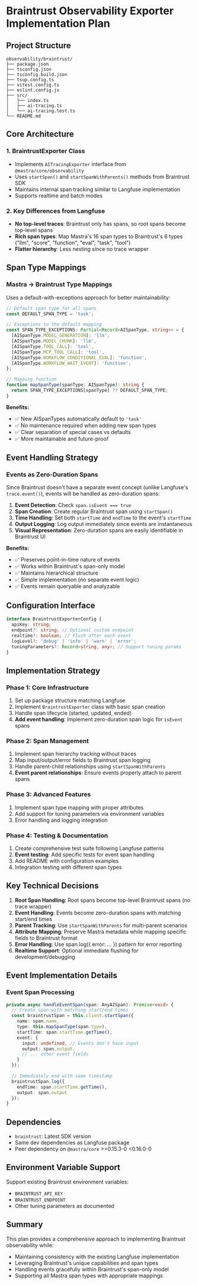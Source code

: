 # Braintrust Observability Exporter Implementation Plan

## Project Structure

```
observability/braintrust/
├── package.json
├── tsconfig.json
├── tsconfig.build.json
├── tsup.config.ts
├── vitest.config.ts
├── eslint.config.js
├── src/
│   ├── index.ts
│   ├── ai-tracing.ts
│   └── ai-tracing.test.ts
└── README.md
```

## Core Architecture

### 1. BraintrustExporter Class

- Implements `AITracingExporter` interface from `@mastra/core/observability`
- Uses `startSpan()` and `startSpanWithParents()` methods from Braintrust SDK
- Maintains internal span tracking similar to Langfuse implementation
- Supports realtime and batch modes

### 2. Key Differences from Langfuse

- **No top-level traces**: Braintrust only has spans, so root spans become top-level spans
- **Rich span types**: Map Mastra's 16 span types to Braintrust's 6 types ("llm", "score", "function", "eval", "task", "tool")
- **Flatter hierarchy**: Less nesting since no trace wrapper

## Span Type Mappings

### Mastra → Braintrust Type Mappings

Uses a default-with-exceptions approach for better maintainability:

```typescript
// Default span type for all spans
const DEFAULT_SPAN_TYPE = 'task';

// Exceptions to the default mapping
const SPAN_TYPE_EXCEPTIONS: Partial<Record<AISpanType, string>> = {
  [AISpanType.MODEL_GENERATION]: 'llm',
  [AISpanType.MODEL_CHUNK]: 'llm',
  [AISpanType.TOOL_CALL]: 'tool',
  [AISpanType.MCP_TOOL_CALL]: 'tool',
  [AISpanType.WORKFLOW_CONDITIONAL_EVAL]: 'function',
  [AISpanType.WORKFLOW_WAIT_EVENT]: 'function',
};

// Mapping function
function mapSpanType(spanType: AISpanType): string {
  return SPAN_TYPE_EXCEPTIONS[spanType] ?? DEFAULT_SPAN_TYPE;
}
```

**Benefits:**

- ✅ New AISpanTypes automatically default to `'task'`
- ✅ No maintenance required when adding new span types
- ✅ Clear separation of special cases vs defaults
- ✅ More maintainable and future-proof

## Event Handling Strategy

### Events as Zero-Duration Spans

Since Braintrust doesn't have a separate event concept (unlike Langfuse's `trace.event()`), events will be handled as zero-duration spans:

1. **Event Detection**: Check `span.isEvent === true`
2. **Span Creation**: Create regular Braintrust span using `startSpan()`
3. **Time Handling**: Set both `startTime` and `endTime` to the event's `startTime`
4. **Output Logging**: Log output immediately since events are instantaneous
5. **Visual Representation**: Zero-duration spans are easily identifiable in Braintrust UI

**Benefits:**

- ✅ Preserves point-in-time nature of events
- ✅ Works within Braintrust's span-only model
- ✅ Maintains hierarchical structure
- ✅ Simple implementation (no separate event logic)
- ✅ Events remain queryable and analyzable

## Configuration Interface

```typescript
interface BraintrustExporterConfig {
  apiKey: string;
  endpoint?: string; // Optional custom endpoint
  realtime?: boolean; // Flush after each event
  logLevel?: 'debug' | 'info' | 'warn' | 'error';
  tuningParameters?: Record<string, any>; // Support tuning params
}
```

## Implementation Strategy

### Phase 1: Core Infrastructure

1. Set up package structure matching Langfuse
2. Implement `BraintrustExporter` class with basic span creation
3. Handle span lifecycle (started, updated, ended)
4. **Add event handling**: Implement zero-duration span logic for `isEvent` spans

### Phase 2: Span Management

1. Implement span hierarchy tracking without traces
2. Map input/output/error fields to Braintrust span logging
3. Handle parent-child relationships using `startSpanWithParents`
4. **Event parent relationships**: Ensure events properly attach to parent spans

### Phase 3: Advanced Features

1. Implement span type mapping with proper attributes
2. Add support for tuning parameters via environment variables
3. Error handling and logging integration

### Phase 4: Testing & Documentation

1. Create comprehensive test suite following Langfuse patterns
2. **Event testing**: Add specific tests for event span handling
3. Add README with configuration examples
4. Integration testing with different span types

## Key Technical Decisions

1. **Root Span Handling**: Root spans become top-level Braintrust spans (no trace wrapper)
2. **Event Handling**: Events become zero-duration spans with matching start/end times
3. **Parent Tracking**: Use `startSpanWithParents` for multi-parent scenarios
4. **Attribute Mapping**: Preserve Mastra metadata while mapping specific fields to Braintrust format
5. **Error Handling**: Use span.log({ error: ... }) pattern for error reporting
6. **Realtime Support**: Optional immediate flushing for development/debugging

## Event Implementation Details

### Event Span Processing

```typescript
private async handleEventSpan(span: AnyAISpan): Promise<void> {
  // Create span with matching start/end times
  const braintrustSpan = this.client.startSpan({
    name: span.name,
    type: this.mapSpanType(span.type),
    startTime: span.startTime.getTime(),
    event: {
      input: undefined, // Events don't have input
      output: span.output,
      // ... other event fields
    }
  });

  // Immediately end with same timestamp
  braintrustSpan.log({
    endTime: span.startTime.getTime(),
    output: span.output
  });
}
```

## Dependencies

- `braintrust`: Latest SDK version
- Same dev dependencies as Langfuse package
- Peer dependency on `@mastra/core` >=0.15.3-0 <0.16.0-0

## Environment Variable Support

Support existing Braintrust environment variables:

- `BRAINTRUST_API_KEY`
- `BRAINTRUST_ENDPOINT`
- Other tuning parameters as documented

## Summary

This plan provides a comprehensive approach to implementing Braintrust observability while:

- Maintaining consistency with the existing Langfuse implementation
- Leveraging Braintrust's unique capabilities and span types
- Handling events gracefully within Braintrust's span-only model
- Supporting all Mastra span types with appropriate mappings
